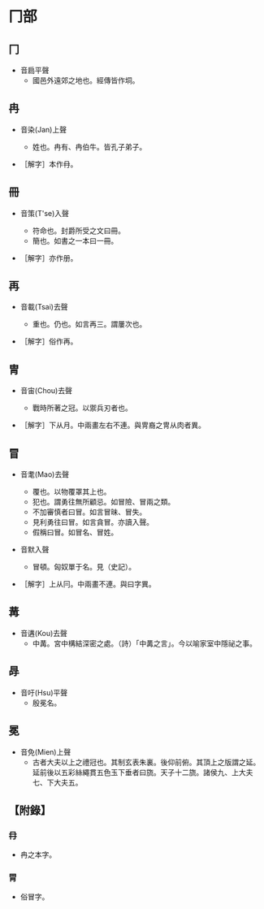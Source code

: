 # 冂部

## 冂

- 音扃平聲
    - 國邑外遠郊之地也。經傳皆作垌。

## 冉

- 音染(Jan)上聲
    - 姓也。冉有、冉伯牛。皆孔子弟子。

- ［解字］本作冄。

## 冊

- 音策(T'se)入聲
    - 符命也。封爵所受之文曰冊。
    - 簡也。如書之一本曰一冊。

- ［解字］亦作册。

## 再

- 音載(Tsai)去聲
    - 重也。仍也。如言再三。謂屢次也。

- ［解字］俗作再。

## 冑

- 音宙(Chou)去聲
    - 戰時所著之冠。以禦兵刃者也。

- ［解字］下从月。中兩畫左右不連。與冑裔之冑从肉者異。

## 冒

- 音耄(Mao)去聲
    - 覆也。以物覆罩其上也。
    - 犯也。謂勇往無所顧忌。如冒險、冒兩之類。
    - 不加審慎者曰冒。如言冒昧、冒失。
    - 見利勇往曰冒。如言貪冒。亦讀入聲。
    - 假稱曰冒。如冒名、冒姓。

- 音默入聲
    - 冒頓。匈奴單于名。見（史記）。

- ［解字］上从冃。中兩畫不連。與曰字異。

## 冓

- 音遘(Kou)去聲
    - 中冓。宮中構結深密之處。（詩）「中冓之言」。今以喻家室中隱祕之事。

## 冔

- 音吁(Hsu)平聲
    - 殷冕名。

## 冕

- 音免(Mien)上聲
    - 古者大夫以上之禮冠也。其制玄表朱裏。後仰前俯。其頂上之版謂之延。延前後以五彩絲繩貫五色玉下垂者曰旒。天子十二旒。諸侯九、上大夫七、下大夫五。

## 【附錄】

### 冄
- 冉之本字。

### 冐
- 俗冒字。

